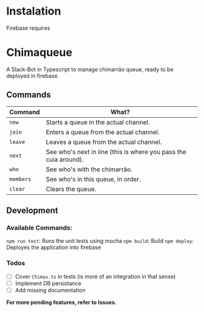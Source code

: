# Instalation
Firebase requires 

# Chimaqueue

A Slack-Bot in Typescript to manage chimarrão queue, ready to be deployed in firebase.

## Commands

| Command | What?   |
|---------|---------|
| `new` | Starts a queue in the actual channel. |
| `join` | Enters a queue from the actual channel. |
| `leave` | Leaves a queue from the actual channel. |
| `next` | See who's next in line (this is where you pass the cuia around). |
| `who` | See who's with the chimarrão. |
| `members` | See who's in this queue, in order. |
| `clear` | Clears the queue. |

## Development

### Available Commands:

`npm run test`: Runs the unit tests using mocha
`npm build`: Build
`npm deploy`: Deployes the application into firebase

### Todos

- [ ] Cover `Chimas.ts` in tests (is more of an integration in that sense)
- [ ] Implement DB persistance 
- [ ] Add missing documentation

**For more pending features, refer to Issues.**

